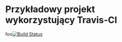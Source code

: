 # Przykładowy projekt wykorzystujący Travis-CI

foo[![Build Status](https://travis-ci.org/lukaszchomatek/zpj1.svg?branch=master)](https://travis-ci.org/lukaszchomatek/zpj1)